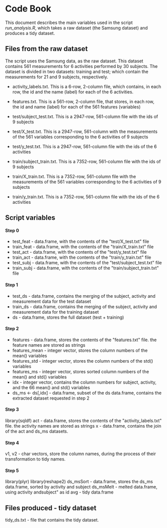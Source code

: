 # Code Book

This document describes the main variables used in the script *run_analysis.R*, which takes a raw dataset (the Samsung dataset) and produces a tidy dataset.

## Files from the raw dataset
The script uses the Samsung data, as the raw dataset. This dataset contains 561 measurements for 6 activities performed by 30 subjects. The dataset is divided in two datasets: training and test; which contain the measurements for 21 and 9 subjects, respectively. 

* activity_labels.txt. This is a 6-row, 2-column file, which contains, in each row, the id and the name (label) for each of the 6 activities.
* features.txt. This is a 561-row, 2-column file, that stores, in each row, the id and name (label) for each of the 561 features (variables)

* test/subject_test.txt. This is a 2947-row, 561-column file with the ids of 9 subjects
* test/X_test.txt. This is a 2947-row, 561-column with the measurements of the 561 variables corresponding to the 6 activities of 9 subjects
* test/y_test.txt. This is a 2947-row, 561-column file with the ids of the 6 activities

* train/subject_train.txt. This is a 7352-row, 561-column file with the ids of 9 subjects
* train/X_train.txt. This is a 7352-row, 561-column file with the measurements of the 561 variables corresponding to the 6 activities of 9 subjects
* train/y_train.txt. This is a 7352-row, 561-column file with the ids of the 6 activities


## Script variables

#### Step 0
* test_feat - data.frame, with the contents of the "test/X_test.txt" file 
* train_feat - data.frame, with the contents of the "train/X_train.txt" file
* test_act - data.frame, with the contents of the "test/y_test.txt" file
* train_act - data.frame, with the contents of the "train/y_train.txt" file
* test_subj - data.frame, with the contents of the "test/subject_test.txt" file
* train_subj - data.frame, with the contents of the "train/subject_train.txt" file

#### Step 1
* test_ds - data.frame, contains the merging of the subject, activity and measurement data for the test dataset
* train_ds - data.frame, contains the merging of the subject, activity and measurement data for the training dataset
* ds - data.frame, stores the full dataset (test + training)

#### Step 2
* features - data.frame, stores the  contents of the "features.txt" file. the feature names are stored as strings
* features_mean - integer vector, stores the column numbers of the mean() variables
* features_std - integer vector, stores the column numbers of the std() variables
* features_ms - integer vector, stores sorted column numbers of the mean() and std() variables
* idx - integer vector, contains the column numbers for subject, activity, and the 66 mean() and std() variables
* ds_ms <- ds[,idx] - data.frame, subset of the ds data.frame, contains the extracted dataset requested in step 2

#### Step 3
library(sqldf)
act - data.frame, stores the  contents of the "activity_labels.txt" file. the activity names are stored as strings
x - data.frame, contains the join of the act and ds_ms datasets.

#### Step 4
v1, v2 - char vectors, store the column names, during the process of their transformation to tidy names.

#### Step 5
library(plyr)
library(reshape2)
ds_msSort - data.frame, stores the ds_ms data.frame, sorted by activity and subject
ds_msMelt - melted data.frame, using activity andsubject" as id
avg - tidy data.frame
  

## Files produced - tidy dataset

tidy_ds.txt - file that contains the tidy dataset. 